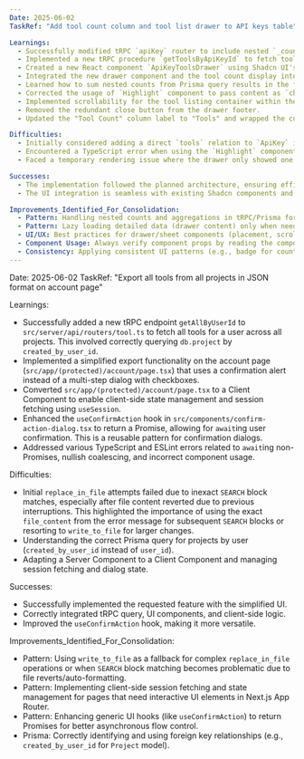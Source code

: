 ```yaml
---
Date: 2025-06-02
TaskRef: "Add tool count column and tool list drawer to API keys table"

Learnings:
  - Successfully modified tRPC `apiKey` router to include nested `_count` for tools within projects for `getAll` procedure.
  - Implemented a new tRPC procedure `getToolsByApiKeyId` to fetch tools grouped by project for a given API key. This involved querying `Project`s related to the `ApiKey` and including their `Tool`s.
  - Created a new React component `ApiKeyToolsDrawer` using Shadcn UI's `Sheet` to display the grouped tools on the right side of the window.
  - Integrated the new drawer component and the tool count display into `src/app/(protected)/api-keys/page.tsx`, making the count clickable to open the drawer.
  - Learned how to sum nested counts from Prisma query results in the frontend.
  - Corrected the usage of `Highlight` component to pass content as `children` instead of a `text` prop.
  - Implemented scrollability for the tool listing container within the drawer.
  - Removed the redundant close button from the drawer footer.
  - Updated the "Tool Count" column label to "Tools" and wrapped the count in a Shadcn `Badge` component with a `Wrench` icon, matching the style of project cards.

Difficulties:
  - Initially considered adding a direct `tools` relation to `ApiKey` in `prisma/schema.prisma`, but realized it was incorrect due to the many-to-many relationship between `ApiKey` and `Project`, and one-to-many between `Project` and `Tool`. The correct approach was to handle the aggregation and fetching logic in the tRPC router.
  - Encountered a TypeScript error when using the `Highlight` component due to incorrect prop usage, which was resolved by checking the component's expected props.
  - Faced a temporary rendering issue where the drawer only showed one project's tools, which was resolved by confirming the backend data structure and frontend rendering logic.

Successes:
  - The implementation followed the planned architecture, ensuring efficient data fetching (tool count with `getAll`, detailed tools on demand).
  - The UI integration is seamless with existing Shadcn components and now adheres to user's specific layout and styling requests, including the badge and icon for the tool count.

Improvements_Identified_For_Consolidation:
  - Pattern: Handling nested counts and aggregations in tRPC/Prisma for complex relationships.
  - Pattern: Lazy loading detailed data (drawer content) only when needed.
  - UI/UX: Best practices for drawer/sheet components (placement, scrollability, button redundancy).
  - Component Usage: Always verify component props by reading the component's definition file.
  - Consistency: Applying consistent UI patterns (e.g., badge for counts) across different parts of the application.
---
```


Date: 2025-06-02
TaskRef: "Export all tools from all projects in JSON format on account page"

Learnings:

- Successfully added a new tRPC endpoint `getAllByUserId` to `src/server/api/routers/tool.ts` to fetch all tools for a user across all projects. This involved correctly querying `db.project` by `created_by_user_id`.
- Implemented a simplified export functionality on the account page (`src/app/(protected)/account/page.tsx`) that uses a confirmation alert instead of a multi-step dialog with checkboxes.
- Converted `src/app/(protected)/account/page.tsx` to a Client Component to enable client-side state management and session fetching using `useSession`.
- Enhanced the `useConfirmAction` hook in `src/components/confirm-action-dialog.tsx` to return a Promise, allowing for `await`ing user confirmation. This is a reusable pattern for confirmation dialogs.
- Addressed various TypeScript and ESLint errors related to `await`ing non-Promises, nullish coalescing, and incorrect component usage.

Difficulties:

- Initial `replace_in_file` attempts failed due to inexact `SEARCH` block matches, especially after file content reverted due to previous interruptions. This highlighted the importance of using the exact `file_content` from the error message for subsequent `SEARCH` blocks or resorting to `write_to_file` for larger changes.
- Understanding the correct Prisma query for projects by user (`created_by_user_id` instead of `user_id`).
- Adapting a Server Component to a Client Component and managing session fetching and dialog state.

Successes:

- Successfully implemented the requested feature with the simplified UI.
- Correctly integrated tRPC query, UI components, and client-side logic.
- Improved the `useConfirmAction` hook, making it more versatile.

Improvements_Identified_For_Consolidation:

- Pattern: Using `write_to_file` as a fallback for complex `replace_in_file` operations or when `SEARCH` block matching becomes problematic due to file reverts/auto-formatting.
- Pattern: Implementing client-side session fetching and state management for pages that need interactive UI elements in Next.js App Router.
- Pattern: Enhancing generic UI hooks (like `useConfirmAction`) to return Promises for better asynchronous flow control.
- Prisma: Correctly identifying and using foreign key relationships (e.g., `created_by_user_id` for `Project` model).

